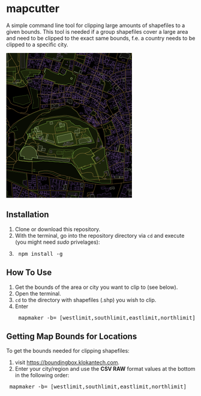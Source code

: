 # mapcutter

A simple command line tool for clipping large amounts of shapefiles to a given bounds.
This tool is needed if a group shapefiles cover a large area and need to be clipped to the exact same bounds, f.e. a country needs to be clipped to a specific city.  

![mapcutter](mapcutter.png)

## Installation

1. Clone or download this repository.
2. With the terminal, go into the repository directory via `cd` and execute (you might need *sudo* privelages):
3. <pre> npm install -g </pre>

## How To Use

1. Get the bounds of the area or city you want to clip to (see below).
1. Open the terminal.
1. `cd` to the directory with shapefiles (.shp) you wish to clip.
1.  Enter <pre> mapmaker -b= [westlimit,southlimit,eastlimit,northlimit]  </pre>

## Getting Map Bounds for Locations
To get the bounds needed for clipping shapefiles:
1. visit https://boundingbox.klokantech.com.
1. Enter your city/region and use the **CSV RAW** format values at the bottom in the following order:
<pre> mapmaker -b= [westlimit,southlimit,eastlimit,northlimit] </pre>

